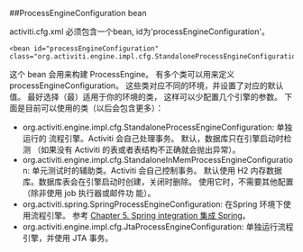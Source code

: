##ProcessEngineConfiguration bean

activiti.cfg.xml 必须包含一个bean, id为'processEngineConfiguration'。

	<bean id="processEngineConfiguration" class="org.activiti.engine.impl.cfg.StandaloneProcessEngineConfiguration">

这个 bean 会用来构建 ProcessEngine。 有多个类可以用来定义processEngineConfiguration。 这些类对应不同的环境，并设置了对应的默认值。 最好选择（最）适用于你的环境的类， 这样可以少配置几个引擎的参数。 下面是目前可以使用的类（以后会包含更多）：

* org.activiti.engine.impl.cfg.StandaloneProcessEngineConfiguration: 单独运行的
流程引擎。Activiti 会自己处理事务。 默认，数据库只在引擎启动时检测 （如果没有 Activiti 的表或者表结构不正确就会抛出异常）。
* org.activiti.engine.impl.cfg.StandaloneInMemProcessEngineConfiguration: 单元测试时的辅助类。Activiti 会自己控制事务。 默认使用 H2 内存数据库。数据库表会在引擎启动时创建，关闭时删除。 使用它时，不需要其他配置（除非使用 job 执行器或邮件功
能）。
* org.activiti.spring.SpringProcessEngineConfiguration: 在Spring 环境下使用流程引擎。 参考 [Chapter 5. Spring integration 集成 Spring](https://github.com/waylau/activiti-5.x-user-guide/tree/master/Chapter%205.%20Spring%20integration%20%E9%9B%86%E6%88%90%20Spring)。
* org.activiti.engine.impl.cfg.JtaProcessEngineConfiguration: 单独运行流程引擎，并使用 JTA 事务。